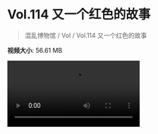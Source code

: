 # Vol.114 又一个红色的故事

> 混乱博物馆 / Vol / Vol.114 又一个红色的故事

**视频大小**: 56.61 MB

<div class="video"><video src="https://file.hsyhx.top/video/混乱博物馆/Vol/114.mp4" controls preload>🤔 您的浏览器不支持 video 标签</video></div>